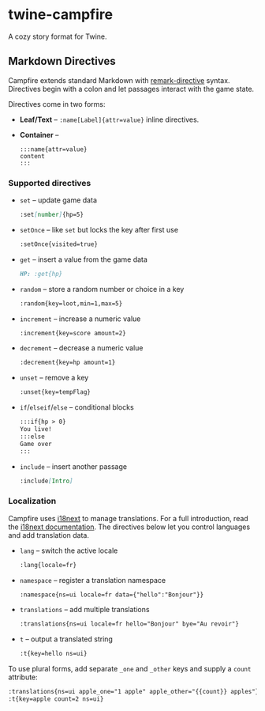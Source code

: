 # twine-campfire

A cozy story format for Twine.

## Markdown Directives

Campfire extends standard Markdown with [remark-directive](https://github.com/remarkjs/remark-directive) syntax. Directives begin with a colon and let passages interact with the game state.

Directives come in two forms:

- **Leaf/Text** – `:name[Label]{attr=value}` inline directives.
- **Container** –

  ```
  :::name{attr=value}
  content
  :::
  ```

### Supported directives

- `set` – update game data

  ```md
  :set[number]{hp=5}
  ```

- `setOnce` – like `set` but locks the key after first use

  ```md
  :setOnce{visited=true}
  ```

- `get` – insert a value from the game data

  ```md
  HP: :get{hp}
  ```

- `random` – store a random number or choice in a key

  ```md
  :random{key=loot,min=1,max=5}
  ```

- `increment` – increase a numeric value

  ```md
  :increment{key=score amount=2}
  ```

- `decrement` – decrease a numeric value

  ```md
  :decrement{key=hp amount=1}
  ```

- `unset` – remove a key

  ```md
  :unset{key=tempFlag}
  ```

- `if`/`elseif`/`else` – conditional blocks

  ```md
  :::if{hp > 0}
  You live!
  :::else
  Game over
  :::
  ```

- `include` – insert another passage

  ```md
  :include[Intro]
  ```

### Localization

Campfire uses [i18next](https://www.i18next.com/) to manage translations. For a
full introduction, read the [i18next documentation](https://www.i18next.com/overview/introduction).
The directives below let you control languages and add translation data.

- `lang` – switch the active locale

  ```md
  :lang{locale=fr}
  ```

- `namespace` – register a translation namespace

  ```md
  :namespace{ns=ui locale=fr data={"hello":"Bonjour"}}
  ```

- `translations` – add multiple translations

  ```md
  :translations{ns=ui locale=fr hello="Bonjour" bye="Au revoir"}
  ```

- `t` – output a translated string

  ```md
  :t{key=hello ns=ui}
  ```

To use plural forms, add separate `_one` and `_other` keys and supply a `count`
attribute:

```md
:translations{ns=ui apple_one="1 apple" apple_other="{{count}} apples"}
:t{key=apple count=2 ns=ui}
```
